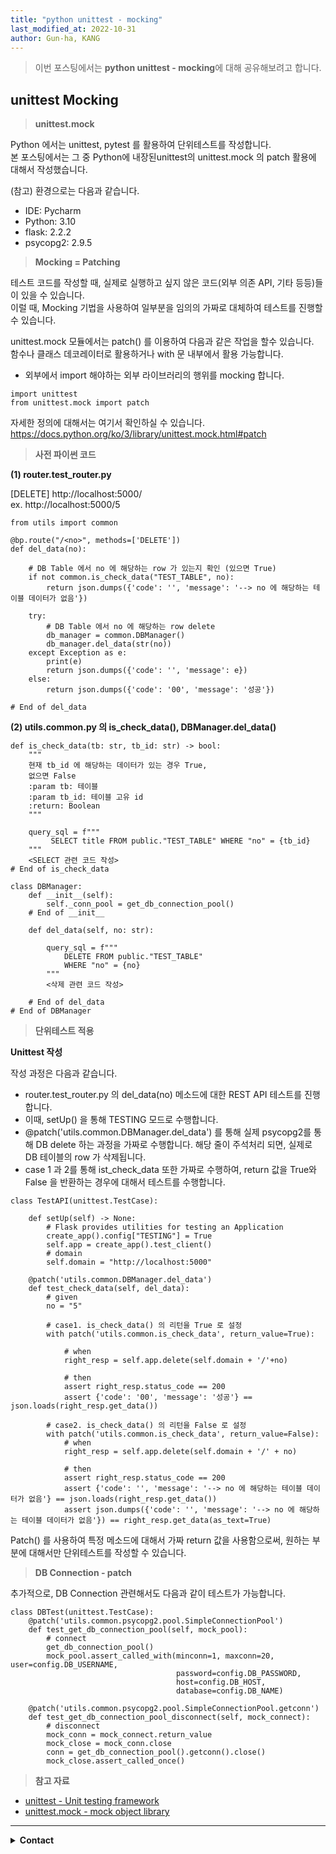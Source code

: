 ```yaml
---
title: "python unittest - mocking"
last_modified_at: 2022-10-31
author: Gun-ha, KANG
---
```


> 이번 포스팅에서는 **python unittest - mocking**에 대해 공유해보려고 합니다.


## **unittest Mocking**

> **unittest.mock**   

Python 에서는 unittest, pytest 를 활용하여 단위테스트를 작성합니다.  
본 포스팅에서는 그 중 Python에  내장된unittest의 unittest.mock 의 patch 활용에 대해서 작성했습니다.

(참고) 환경으로는 다음과 같습니다.
* IDE: Pycharm  
* Python: 3.10  
* flask: 2.2.2  
* psycopg2: 2.9.5  


> **Mocking = Patching**

테스트 코드를 작성할 때, 실제로 실행하고 싶지 않은 코드(외부 의존 API, 기타 등등)들이 있을 수 있습니다.  
이럴 때, Mocking 기법을 사용하여 일부분을 임의의 가짜로 대체하여 테스트를 진행할 수 있습니다.

unittest.mock 모듈에서는 patch() 를 이용하여 다음과 같은 작업을 할수 있습니다.  
함수나 클래스 데코레이터로 활용하거나 with 문 내부에서 활용 가능합니다.    
* 외부에서 import 해야하는 외부 라이브러리의 행위를 mocking 합니다.  

```  
import unittest
from unittest.mock import patch
```  

자세한 정의에 대해서는 여기서 확인하실 수 있습니다.  
https://docs.python.org/ko/3/library/unittest.mock.html#patch


> **사전 파이썬 코드**


**(1) router.test_router.py**  

[DELETE] http://localhost:5000/<no>  
ex. http://localhost:5000/5

```  
from utils import common

@bp.route("/<no>", methods=['DELETE'])
def del_data(no):

    # DB Table 에서 no 에 해당하는 row 가 있는지 확인 (있으면 True)
    if not common.is_check_data("TEST_TABLE", no):
        return json.dumps({'code': '', 'message': '--> no 에 해당하는 테이블 데이터가 없음'})

    try:
        # DB Table 에서 no 에 해당하는 row delete
        db_manager = common.DBManager()
        db_manager.del_data(str(no))
    except Exception as e:
        print(e)
        return json.dumps({'code': '', 'message': e})
    else:
        return json.dumps({'code': '00', 'message': '성공'})

# End of del_data
``` 


**(2) utils.common.py 의 is_check_data(),  DBManager.del_data()**

```  
def is_check_data(tb: str, tb_id: str) -> bool:
    """
    현재 tb_id 에 해당하는 데이터가 있는 경우 True,
    없으면 False
    :param tb: 테이블
    :param tb_id: 테이블 고유 id
    :return: Boolean 
    """

    query_sql = f"""
         SELECT title FROM public."TEST_TABLE" WHERE "no" = {tb_id}
    """
    <SELECT 관련 코드 작성>
# End of is_check_data

class DBManager:
    def __init__(self):
        self._conn_pool = get_db_connection_pool()
    # End of __init__

    def del_data(self, no: str):

        query_sql = f"""
            DELETE FROM public."TEST_TABLE"
            WHERE "no" = {no}
        """
        <삭제 관련 코드 작성>

    # End of del_data
# End of DBManager
``` 
  

> **단위테스트 적용**
  
**Unittest 작성**

작성 과정은 다음과 같습니다.  
* router.test_router.py 의 del_data(no) 메소드에 대한 REST API 테스트를 진행합니다.
* 이때, setUp() 을 통해 TESTING 모드로 수행합니다.
* @patch('utils.common.DBManager.del_data') 를 통해 실제 psycopg2를 통해 DB delete 하는 과정을 가짜로 수행합니다. 해당 줄이 주석처리 되면, 실제로 DB 테이블의 row 가 삭제됩니다.
* case 1 과 2를 통해 ist_check_data 또한 가짜로 수행하여, return 값을 True와 False 을 반환하는 경우에 대해서 테스트를 수행합니다.


```  
class TestAPI(unittest.TestCase):

    def setUp(self) -> None:
        # Flask provides utilities for testing an Application
        create_app().config["TESTING"] = True
        self.app = create_app().test_client()
        # domain
        self.domain = "http://localhost:5000"

    @patch('utils.common.DBManager.del_data')
    def test_check_data(self, del_data):
        # given
        no = "5"

        # case1. is_check_data() 의 리턴을 True 로 설정
        with patch('utils.common.is_check_data', return_value=True):

            # when
            right_resp = self.app.delete(self.domain + '/'+no)

            # then
            assert right_resp.status_code == 200
            assert {'code': '00', 'message': '성공'} == json.loads(right_resp.get_data())

        # case2. is_check_data() 의 리턴을 False 로 설정
        with patch('utils.common.is_check_data', return_value=False):
            # when
            right_resp = self.app.delete(self.domain + '/' + no)

            # then
            assert right_resp.status_code == 200
            assert {'code': '', 'message': '--> no 에 해당하는 테이블 데이터가 없음'} == json.loads(right_resp.get_data())
            assert json.dumps({'code': '', 'message': '--> no 에 해당하는 테이블 데이터가 없음'}) == right_resp.get_data(as_text=True)
``` 

Patch() 를 사용하여 특정 메소드에 대해서 가짜 return 값을 사용함으로써, 원하는 부분에 대해서만 단위테스트를 작성할 수 있습니다.


>  **DB Connection - patch**

추가적으로, DB Connection 관련해서도 다음과 같이 테스트가 가능합니다.

```  
class DBTest(unittest.TestCase):
    @patch('utils.common.psycopg2.pool.SimpleConnectionPool')
    def test_get_db_connection_pool(self, mock_pool):
        # connect
        get_db_connection_pool()
        mock_pool.assert_called_with(minconn=1, maxconn=20, user=config.DB_USERNAME,
                                     password=config.DB_PASSWORD,
                                     host=config.DB_HOST,
                                     database=config.DB_NAME)

    @patch('utils.common.psycopg2.pool.SimpleConnectionPool.getconn')
    def test_get_db_connection_pool_disconnect(self, mock_connect):
        # disconnect
        mock_conn = mock_connect.return_value
        mock_close = mock_conn.close
        conn = get_db_connection_pool().getconn().close()
        mock_close.assert_called_once()
``` 

> **참고 자료**  

* [unittest - Unit testing framework](https://docs.python.org/3/library/unittest.html)
* [unittest.mock - mock object library](https://docs.python.org/3/library/unittest.mock.html)  


---

<details>
  <summary><b>Contact</b></summary>

<b>Author. </b>KangGunha

<b>Email. </b>zxcvbnm9931@epozen.com

</details>
